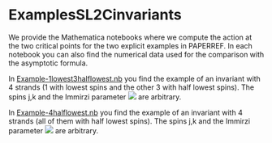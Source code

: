 # ExamplesSL2Cinvariants
We provide the Mathematica notebooks where we compute the action at the two critical points for the two explicit examples in PAPERREF. In each notebook you can also find the numerical data used for the comparison with the asymptotic formula. 

In [Example-1lowest3halflowest.nb](Example-1lowest3halflowest.nb) you find the example of an invariant with 4 strands (1 with lowest spins and the other 3 with half lowest spins). The spins j,k and the Immirzi parameter <img src="https://render.githubusercontent.com/render/math?math=\gamma"> are arbitrary.

In [Example-4halflowest.nb](Example-4halflowest.nb) you find the example of an invariant with 4 strands (all of them with half lowest spins). The spins j,k and the Immirzi parameter  <img src="https://render.githubusercontent.com/render/math?math=\gamma"> are arbitrary.


